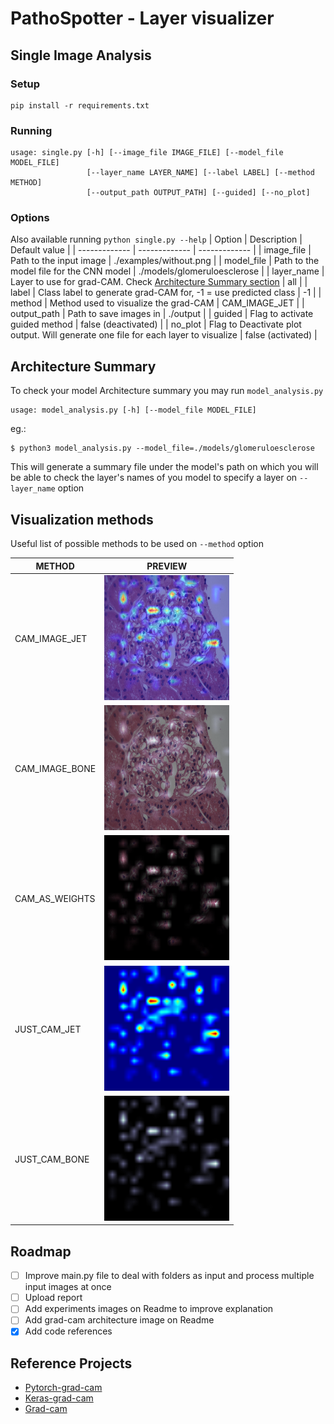 # PathoSpotter - Layer visualizer

## Single Image Analysis

### Setup

```
pip install -r requirements.txt
```

### Running

```
usage: single.py [-h] [--image_file IMAGE_FILE] [--model_file MODEL_FILE]
                 [--layer_name LAYER_NAME] [--label LABEL] [--method METHOD]
                 [--output_path OUTPUT_PATH] [--guided] [--no_plot]
```

### Options

Also available running `python single.py --help`
| Option | Description | Default value |
| ------------- | ------------- | ------------- |
| image_file | Path to the input image | ./examples/without.png |
| model_file | Path to the model file for the CNN model | ./models/glomeruloesclerose |
| layer_name | Layer to use for grad-CAM. Check [Architecture Summary section](#-architecture-summary) | all |
| label | Class label to generate grad-CAM for, -1 = use predicted class | -1 |
| method | Method used to visualize the grad-CAM | CAM_IMAGE_JET |
| output_path | Path to save images in | ./output |
| guided | Flag to activate guided method | false (deactivated) |
| no_plot | Flag to Deactivate plot output. Will generate one file for each layer to visualize | false (activated) |

## Architecture Summary

To check your model Architecture summary you may run `model_analysis.py`

```
usage: model_analysis.py [-h] [--model_file MODEL_FILE]
```

eg.:

```
$ python3 model_analysis.py --model_file=./models/glomeruloesclerose
```

This will generate a summary file under the model's path on which you will be able to check the layer's names of you model to specify a layer on `--layer_name` option

## Visualization methods

Useful list of possible methods to be used on `--method` option

| METHOD         | PREVIEW                                                                                               |
| -------------- | ----------------------------------------------------------------------------------------------------- |
| CAM_IMAGE_JET  | <img src="./experiments/visualization/max_pooling2d_33/CAM_IMAGE_JET.png" height="200" width="200"/>  |
| CAM_IMAGE_BONE | <img src="./experiments/visualization/max_pooling2d_33/CAM_IMAGE_BONE.png" height="200" width="200"/> |
| CAM_AS_WEIGHTS | <img src="./experiments/visualization/max_pooling2d_33/CAM_AS_WEIGHTS.png" height="200" width="200"/> |
| JUST_CAM_JET   | <img src="./experiments/visualization/max_pooling2d_33/JUST_CAM_JET.png" height="200" width="200"/>   |
| JUST_CAM_BONE  | <img src="./experiments/visualization/max_pooling2d_33/JUST_CAM_BONE.png" height="200" width="200"/>  |

## Roadmap

- [ ] Improve main.py file to deal with folders as input and process multiple input images at once
- [ ] Upload report
- [ ] Add experiments images on Readme to improve explanation
- [ ] Add grad-cam architecture image on Readme
- [x] Add code references

## Reference Projects

- [Pytorch-grad-cam](https://github.com/jacobgil/pytorch-grad-cam/blob/master/gradcam.py)
- [Keras-grad-cam](https://github.com/jacobgil/keras-grad-cam)
- [Grad-cam](https://github.com/ramprs/grad-cam)
